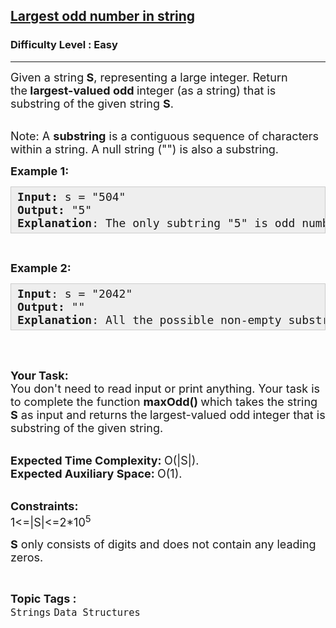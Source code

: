 <h2><a href="https://www.geeksforgeeks.org/problems/largest-odd-number-in-string/1">Largest odd number in string</a></h2><h3>Difficulty Level : Easy</h3><hr><div class="problems_problem_content__Xm_eO"><p><span style="font-size: 18px;">Given a string<strong> S</strong>, representing a large integer. Return the<strong><em>&nbsp;</em>largest-valued odd&nbsp;</strong>integer (as a string) that is substring of the given string <strong>S</strong>.</span></p>
<p><br><span style="font-size: 18px;">Note: A <strong>substring</strong> is a contiguous sequence of characters within a string. A null string ("") is also a substring.</span></p>
<p><span style="font-size: 18px;"><strong>Example 1:</strong></span></p>
<pre style="background: #eee; border: 1px solid #ccc; padding: 5px 10px;"><span style="font-size: 18px;"><strong>Input: </strong>s = "504"<br><strong>Output:</strong> "5"<br><strong>Explanation</strong>: The only subtring "5" is odd number.</span></pre>
<p>&nbsp;</p>
<p><span style="font-size: 18px;"><strong>Example 2:</strong></span></p>
<pre style="background: #eeeeee; border: 1px solid #cccccc; padding: 5px 10px; --darkreader-inline-bgimage: initial; --darkreader-inline-bgcolor: #222426; --darkreader-inline-border-top: #3e4446; --darkreader-inline-border-right: #3e4446; --darkreader-inline-border-bottom: #3e4446; --darkreader-inline-border-left: #3e4446;"><span style="font-size: 18px;"><strong>Input</strong>: s = "2042"<br><strong>Output:</strong> ""<br><strong>Explanation</strong>: All the possible non-empty substring have even value.</span></pre>
<p>&nbsp;</p>
<p><br><span style="font-size: 18px;"><strong>Your Task:</strong><br>You don't need to read input or print anything. Your task is to complete the function <strong>maxOdd()&nbsp;</strong>which takes the string<strong> S</strong>&nbsp;as input&nbsp;and returns the<strong><em>&nbsp;</em></strong>largest-valued odd<strong>&nbsp;</strong>integer&nbsp;that is substring of the given string.</span></p>
<p><br><span style="font-size: 18px;"><strong>Expected Time Complexity:&nbsp;</strong>O(|S|).<br><strong>Expected Auxiliary Space:&nbsp;</strong>O(1).</span></p>
<p><br><span style="font-size: 18px;"><strong>Constraints:</strong><br>1&lt;=|S|&lt;=2*10<sup>5</sup></span></p>
<p><span style="font-size: 18px;"><strong>S</strong> only consists of digits and does not contain any leading zeros.</span></p></div><br><p><span style=font-size:18px><strong>Topic Tags : </strong><br><code>Strings</code>&nbsp;<code>Data Structures</code>&nbsp;